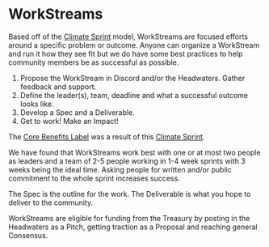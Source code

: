 # WorkStreams

Based off of the [Climate Sprint](https://www.climatesprints.com/) model, WorkStreams are focused efforts around a specific problem or outcome.  Anyone can organize a WorkStream and run it how they see fit but we do have some best practices to help community members be as successful as possible.

1. Propose the WorkStream in Discord and/or the Headwaters.  Gather feedback and support.
2. Define the leader(s), team, deadline and what a successful outcome looks like.
3. Develop a Spec and a Deliverable.
4. Get to work! Make an Impact!

The [Core Benefits Label](http://core-benefits.org/) was a result of this [Climate Sprint](https://www.climatesprints.com/packs/cobenefits-finance).&#x20;

We have found that WorkStreams work best with one or at most two people as leaders and a team of 2-5 people working in 1-4 week sprints with 3 weeks being the ideal time.  Asking people for written and/or public commitment to the whole sprint increases success.

The Spec is the outline for the work. The Deliverable is what you hope to deliver to the community.

WorkStreams are eligible for funding from the Treasury by posting in the Headwaters as a Pitch, getting traction as a Proposal and reaching general Consensus.&#x20;
